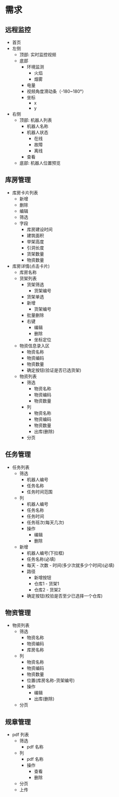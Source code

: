 # 需求

## 远程监控

- 首页
- 左侧
  - 顶部: 实时监控视频
  - 底部
    - 环境监测
      - 火焰
      - 烟雾
    - 电量
    - 视频角度滑动条（-180~180°）
    - 坐标
      - x
      - y
- 右侧
  - 顶部: 机器人列表
    - 机器人名称
    - 机器人状态
      - 在线
      - 故障
      - 离线
    - 查看
  - 底部: 机器人位置预览

## 库房管理

- 库房卡片列表
  - 新增
  - 删除
  - 编辑
  - 筛选
  - 字段
    - 库房建设时间
    - 建筑面积
    - 举架高度
    - 引洞长度
    - 货架数量
    - 物资数量
- 库房详情(点击卡片)
  - 库房名称
  - 货架列表
    - 货架筛选
      - 货架编号
    - 货架单选
    - 新增
      - 货架编号
    - 批量删除
    - 右键
      - 编辑
      - 删除
      - 坐标定位
  - 物资信息录入区
    - 物资名称
    - 物资编码
    - 物资数量
    - 确定按钮(验证是否已选货架)
  - 物资列表
    - 筛选
      - 物资名称
      - 物资编码
      - 物资数量
    - 列
      - 物资名称
      - 物资编码
      - 物资数量
      - 出库(删除)
    - 分页

## 任务管理

- 任务列表
  - 筛选
    - 机器人编号
    - 任务名称
    - 任务时间范围
  - 列
    - 机器人编号
    - 任务名称
    - 任务时间
    - 任务班次(每天几次)
    - 操作
      - 编辑
      - 删除
  - 新增
    - 机器人编号(下拉框)
    - 任务名称(必填)
    - 每天 - 次数 - 时间(多少次就多少个时间)(必填)
    - 路径
      - 新增按钮
      - 仓库1 - 货架1
      - 仓库2 - 货架2
    - 确定按钮(校验是否至少已选择一个仓库)

## 物资管理

- 物资列表
  - 筛选
    - 物资名称
    - 物资编码
    - 库房名称
  - 列
    - 物资名称
    - 物资编码
    - 物资数量
    - 位置(库房名称-货架编号)
    - 操作
      - 编辑
      - 出库(删除)
  - 分页

## 规章管理

- pdf 列表
  - 筛选
    - pdf 名称
  - 列
    - pdf 名称
    - 操作
      - 查看
      - 删除
  - 分页
  - 上传
